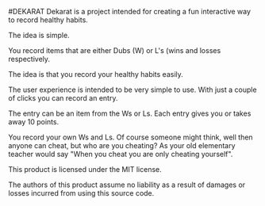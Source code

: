 #DEKARAT
Dekarat is a project intended for creating a fun interactive way to record healthy habits.

The idea is simple.

You record items that are either Dubs (W) or L's (wins and losses respectively.

The idea is that you record your healthy habits easily.

The user experience is intended to be very simple to use.  With just a couple of clicks you can record an entry.

The entry can be an item from the Ws or Ls.  Each entry gives you or takes away 10 points.

You record your own Ws and Ls.  Of course someone might think, well then anyone can cheat, but who are you cheating?
As your old elementary teacher would say "When you cheat you are only cheating yourself".

This product is licensed under the MIT license.

The authors of this product assume no liability as a result of damages or losses incurred from using this source code.
